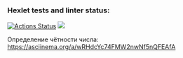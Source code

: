### Hexlet tests and linter status:
[![Actions Status](https://github.com/PolinaTsushko/frontend-project-44/actions/workflows/hexlet-check.yml/badge.svg)](https://github.com/PolinaTsushko/frontend-project-44/actions)
<a href="https://codeclimate.com/github/PolinaTsushko/frontend-project-44/maintainability"><img src="https://api.codeclimate.com/v1/badges/09d6b01c3fe9d3acd1cf/maintainability" /></a>

Определение чётности числа:
https://asciinema.org/a/wRHdcYc74FMW2nwNf5nQFEAfA